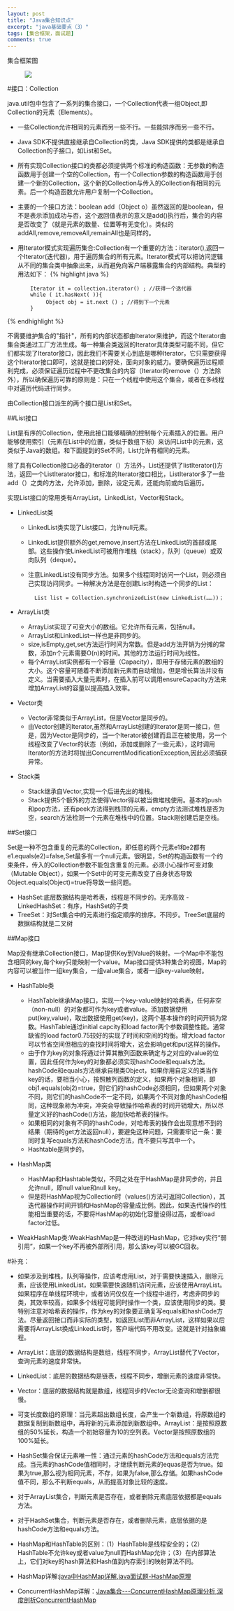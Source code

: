 ```yaml
---
layout: post
title: "Java集合知识点"
excerpt: "java基础要点（3）"
tags: [集合框架，面试题]
comments: true
---
```


集合框架图

<figure>
	<img src="/images/collection-1.png">
</figure>

#接口：Collection

java.util包中包含了一系列的集合接口，一个Collection代表一组Object,即Collection的元素（Elements）。

- 一些Collection允许相同的元素而另一些不行。一些能排序而另一些不行。
- Java SDK不提供直接继承自Collection的类，Java SDK提供的类都是继承自Collection的子接口，如List和Set。
- 所有实现Collection接口的类都必须提供两个标准的构造函数：无参数的构造函数用于创建一个空的Collection，有一个Collection参数的构造函数用于创建一个新的Collection，这个新的Collection与传入的Collection有相同的元素。后一个构造函数允许用户复制一个Collection。
- 主要的一个接口方法：boolean add（Object o）虽然返回的是boolean，但不是表示添加成功与否，这个返回值表示的意义是add()执行后，集合的内容是否改变了（就是元素的数量、位置等有无变化）。类似的addAll,remove,removeAll,remainAll也是同样的。
- 用Iterator模式实现遍历集合:Collection有一个重要的方法：iterator(),返回一个Iterator(迭代器)，用于遍历集合的所有元素。Iterator模式可以把访问逻辑从不同的集合类中抽象出来，从而避免向客户端暴露集合的内部结构。典型的用法如下：
{% highlight java %}

          Iterator it = collection.iterator() ; //获得一个迭代器
          while ( it.hasNext( )){
               Object obj = it.next () ; //得到下一个元素
          }
{% endhighlight %}

不需要维护集合的"指针"，所有的内部状态都由Iterator来维护，而这个Iterator由集合类通过工厂方法生成。每一种集合类返回的Iterator具体类型可能不同，但它们都实现了Iterator接口，因此我们不需要关心到底是哪种Iterator，它只需要获得这个Iterator接口即可，这就是接口的好处，面向对象的威力。要确保遍历过程顺利完成，必须保证遍历过程中不更改集合的内容（Iterator的remove（）方法除外），所以确保遍历可靠的原则是：只在一个线程中使用这个集合，或者在多线程中对遍历代码进行同步。

由Collection接口派生的两个接口是List和Set。

##List接口

List是有序的Collection，使用此接口能够精确的控制每个元素插入的位置。用户能够使用索引（元素在List中的位置，类似于数组下标）来访问List中的元素，这类似于Java的数组。和下面提到的Set不同，List允许有相同的元素。

除了具有Collection接口必备的iterator（）方法外，List还提供了listIterator()方法，返回一个ListIterator接口，和标准的Iterator接口相比，ListIterator多了一些add（）之类的方法，允许添加，删除，设定元素，还能向前或向后遍历。

实现List接口的常用类有ArrayList，LinkedList，Vector和Stack。

- LinkedList类
	- LinkedList类实现了List接口，允许null元素。
	- LinkedList提供额外的get,remove,insert方法在LinkedList的首部或尾部。这些操作使LinkedList可被用作堆栈（stack），队列（queue）或双向队列（deque）。
	- 注意LinkedList没有同步方法。如果多个线程同时访问一个List，则必须自己实现访问同步。一种解决方法是在创建List时构造一个同步的List：
	
            List list = Collection.synchronizedList(new LinkedList(……))；

- ArrayList类
	- ArrayList实现了可变大小的数组。它允许所有元素，包括null。
	- ArrayList和LinkedList一样也是非同步的。
	- size,isEmpty,get,set方法运行时间为常数。但是add方法开销为分摊的常数，添加n个元素需要O(n)的时间。其他的方法运行时间为线性。
	- 每个ArrayList实例都有一个容量（Capacity），即用于存储元素的数组的大小。这个容量可随着不断添加新元素而自动增加，但是增长算法并没有定义。当需要插入大量元素时，在插入前可以调用ensureCapacity方法来增加ArrayList的容量以提高插入效率。

- Vector类
	- Vector非常类似于ArrayList，但是Vector是同步的。
	- 由Vector创建的Iterator,虽然和ArrayList创建的Iterator是同一接口，但是，因为Vector是同步的，当一个Iterator被创建而且正在被使用，另一个线程改变了Vector的状态（例如，添加或删除了一些元素），这时调用Iterator的方法时将抛出ConcurrentModificationException,因此必须捕获异常。

- Stack类
	- Stack继承自Vector,实现一个后进先出的堆栈。
	- Stack提供5个额外的方法使得Vector得以被当做堆栈使用。基本的push和pop方法，还有peek方法得到栈顶的元素，empty方法测试堆栈是否为空，search方法检测一个元素在堆栈中的位置。Stack刚创建后是空栈。

##Set接口

Set是一种不包含重复的元素的Collection，即任意的两个元素e1和e2都有e1.equals(e2)=false,Set最多有一个null元素。很明显，Set的构造函数有一个约束条件，传入的Collection参数不能包含重复的元素。必须小心操作可变对象（Mutable Object），如果一个Set中的可变元素改变了自身状态导致Object.equals(Object)=true将导致一些问题。

- HashSet:底层数据结构是哈希表，线程是不同步的。无序高效
       - LinkedHashSet：有序，HashSet的子类
- TreeSet：对Set集合中的元素进行指定顺序的排序。不同步。TreeSet底层的数据结构就是二叉树


##Map接口

Map没有继承Collection接口，Map提供Key到Value的映射。一个Map中不能包含相同的key,每个key只能映射一个value。Map接口提供3种集合的视图，Map的内容可以被当作一组key集合，一组value集合，或者一组key-value映射。

- HashTable类
	- HashTable继承Map接口，实现一个key-value映射的哈希表，任何非空（non-null）的对象都可作为key或者value。添加数据使用put(key,value)，取出数据使用get(key)，这两个基本操作的时间开销为常数。HashTable通过initial capcity和load factor两个参数调整性能。通常缺省的load factor0.75较好的实现了时间和空间的均衡。增大load factor可以节省空间但相应的查找时间将增大，这会影响get和put这样的操作。
	- 由于作为key的对象将通过计算其散列函数来确定与之对应的value的位置，因此任何作为key的对象都必须实现hashCode和equals方法。hashCode和equals方法继承自根类Object，如果你用自定义的类当作key的话，要相当小心，按照散列函数的定义，如果两个对象相同，即obj1.equals(obj2)=true，则它们的hashCode必须相同，但如果两个对象不同，则它们的hashCode不一定不同，如果两个不同对象的hashCode相同，这种现象称为冲突，冲突会导致操作哈希表的时间开销增大，所以尽量定义好的hashCode()方法，能加快哈希表的操作。
	- 如果相同的对象有不同的hashCode，对哈希表的操作会出现意想不到的结果（期待的get方法返回null），要避免这种问题，只需要牢记一条：要同时复写equals方法和hashCode方法，而不要只写其中一个。
	- Hashtable是同步的。

- HashMap类
	- HashMap和Hashtable类似，不同之处在于HashMap是非同步的，并且允许null，即null value和null key。
	- 但是将HashMap视为Collection时（values()方法可返回Collection），其迭代器操作时间开销和HashMap的容量成比例。因此，如果迭代操作的性能相当重要的话，不要将HashMap的初始化容量设得过高，或者load factor过低。

- WeakHashMap类:WeakHashMap是一种改进的HashMap，它对key实行“弱引用”，如果一个key不再被外部所引用，那么该key可以被GC回收。


#补充：

- 如果涉及到堆栈，队列等操作，应该考虑用List，对于需要快速插入，删除元素，应该使用LinkedList，如果需要快速随机访问元素，应该使用ArrayList。如果程序在单线程环境中，或者访问仅仅在一个线程中进行，考虑非同步的类，其效率较高，如果多个线程可能同时操作一个类，应该使用同步的类。要特别注意对哈希表的操作，作为key的对象要正确复写equals和hashCode方法。尽量返回接口而非实际的类型，如返回List而非ArrayList，这样如果以后需要将ArrayList换成LinkedList时，客户端代码不用改变。这就是针对抽象编程。

- ArrayList：底层的数据结构是数组，线程不同步，ArrayList替代了Vector，查询元素的速度非常快。
- LinkedList：底层的数据结构是链表，线程不同步，增删元素的速度非常快。
- Vector：底层的数据结构就是数组，线程同步的Vector无论查询和增删都很慢。
- 可变长度数组的原理：当元素超出数组长度，会产生一个新数组，将原数组的数据复制到新数组中，再将新的元素添加到新数组中。ArrayList：是按照原数组的50%延长，构造一个初始容量为10的空列表。Vector是按照原数组的100%延长。
- HashSet集合保证元素唯一性：通过元素的hashCode方法和equals方法完成。当元素的hashCode值相同时，才继续判断元素的equas是否为true。如果为true,那么视为相同元素，不存，如果为false,那么存储。如果hashCode值不同，那么不判断equals，从而提高对象比较的速度。
- 对于ArrayList集合，判断元素是否存在，或者删除元素底层依据都是equals方法。
- 对于HashSet集合，判断元素是否存在，或者删除元素，底层依据的是hashCode方法和equals方法。
- HashMap和HashTable的区别：（1）HashTable是线程安全的；（2）HashTable不允许key或者value为null而HashMap允许；（3）在内部算法上，它们对key的hash算法和Hash值到内存索引的映射算法不同。
- HashMap详解:[java中HashMap详解](http://alex09.iteye.com/blog/539545),[java面试题-HashMap原理 ](http://blog.chinaunix.net/uid-11775320-id-3143919.html)
- ConcurrentHashMap详解：[Java集合---ConcurrentHashMap原理分析](http://www.cnblogs.com/ITtangtang/p/3948786.html),[深度剖析ConcurrentHashMap](http://qifuguang.me/2015/09/10/[Java%E5%B9%B6%E5%8F%91%E5%8C%85%E5%AD%A6%E4%B9%A0%E5%85%AB]%E6%B7%B1%E5%BA%A6%E5%89%96%E6%9E%90ConcurrentHashMap/)
